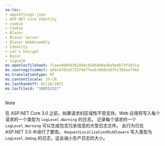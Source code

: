 ```yaml
---
no-loc:
- appsettings.json
- ASP.NET Core Identity
- cookie
- Cookie
- Blazor
- Blazor Server
- Blazor WebAssembly
- Identity
- Let's Encrypt
- Razor
- SignalR
ms.openlocfilehash: 7caea4089d3624d4c02db4b8adbe9edb73f3d31a
ms.sourcegitcommit: a49c47d5a573379effee5c6b6e36f5c302aa756b
ms.translationtype: HT
ms.contentlocale: zh-CN
ms.lasthandoff: 02/16/2021
ms.locfileid: "100551527"
---
```

> [!NOTE]
> 在 ASP.NET Core 3.0 之前，如果请求的区域性不受支持，Web 应用将写入每个请求的一个类型为 `LogLevel.Warning` 的日志。 记录每个请求的一个 `LogLevel.Warning` 可以生成包含冗余信息的大型日志文件。 此行为已在 ASP.NET 3.0 中进行了更改。 `RequestLocalizationMiddleware` 写入类型为 `LogLevel.Debug` 的日志，这会减小生产日志的大小。
